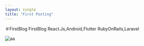 ```yaml
---
layout: single
title: "First Posting"
---
```


＃FirstBlog
FirstBlog
React.Js,Android,Flutter
RubyOnRails,Laravel

![aa](D:\Project\limkk90.github.io\limkk90.github.io\images\2023-05-13-first\aa-1685898794920-6.png)
